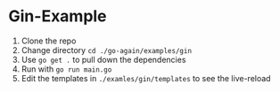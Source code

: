 # Gin-Example

1. Clone the repo
2. Change directory `cd ./go-again/examples/gin`
3. Use `go get .` to pull down the dependencies
4. Run with `go run main.go`
5. Edit the templates in `./examles/gin/templates` to see the live-reload
